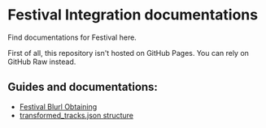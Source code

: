 # Festival Integration documentations

Find documentations for Festival here.

First of all, this repository isn't hosted on GitHub Pages. You can rely on GitHub Raw instead.

## Guides and documentations:

- [Festival Blurl Obtaining](https://github.com/FNLookup/festival/blob/main/docs/blurl.MD)
- [transformed_tracks.json structure](https://github.com/FNLookup/festival/blob/main/docs/structure.MD)
